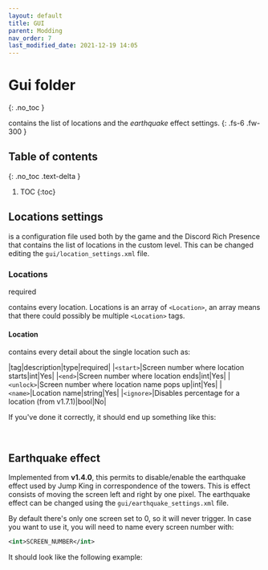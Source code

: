 ```yaml
---
layout: default
title: GUI
parent: Modding
nav_order: 7
last_modified_date: 2021-12-19 14:05
---
```


# Gui folder
{: .no_toc }

contains the list of locations and the *earthquake* effect settings.<!-- more -->
{: .fs-6 .fw-300 }


## Table of contents
{: .no_toc .text-delta }

1. TOC
{:toc}

## Locations settings
is a configuration file used both by the game and the Discord Rich Presence that contains the list of locations in the custom level. This can be changed editing the `gui/location_settings.xml` file.

### Locations
<p class="do-i-need-it">required</p>

contains every location. Locations is an array of `<Location>`, an array means that there could possibly be multiple `<Location>` tags.

#### Location
contains every detail about the single location such as:

|tag|description|type|required|
|`<start>`|Screen number where location starts|int|Yes|
|`<end>`|Screen number where location ends|int|Yes|
|`<unlock>`|Screen number where location name pops up|int|Yes|
|`<name>`|Location name|string|Yes|
|`<ignore>`|Disables percentage for a location (from <span class="badge-pill">v1.7.1</span>)|bool|No|

If you've done it correctly, it should end up something like this:

<script src="https://gist.github.com/Phoenixx19/611fccf2f09494f19c5b2b031a94e467.js"></script>

<br>

## Earthquake effect

Implemented from <span class="badge-pill">**v1.4.0**</span>, this permits to disable/enable the earthquake effect used by Jump King in correspondence of the towers. This is effect consists of moving the screen left and right by one pixel. The earthquake effect can be changed using the `gui/earthquake_settings.xml` file.

By default there's only one screen set to 0, so it will never trigger. In case you want to use it, you will need to name every screen number with:
```xml
<int>SCREEN_NUMBER</int>
```

It should look like the following example: 

<script src="https://gist.github.com/Phoenixx19/1c52c7517faf5b92ffa2367b3082b5c9.js"></script>